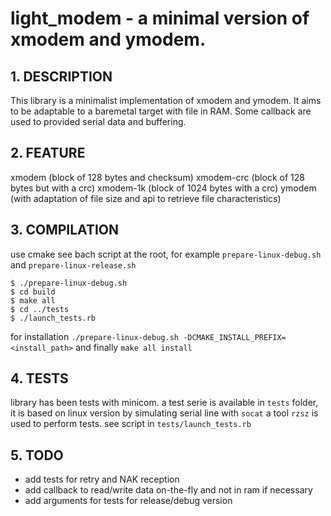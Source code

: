# light_modem - a minimal version of xmodem and ymodem.

## 1. DESCRIPTION

This library is a minimalist implementation of xmodem and ymodem.
It aims to be adaptable to a baremetal target with file in RAM.
Some callback are used to provided serial data and buffering.

## 2. FEATURE

xmodem (block of 128 bytes and checksum)
xmodem-crc (block of 128 bytes but with a crc)
xmodem-1k (block of 1024 bytes with a crc)
ymodem (with adaptation of file size and api to retrieve file characteristics)


## 3. COMPILATION

use cmake
see bach script at the root, for example `prepare-linux-debug.sh` and `prepare-linux-release.sh`

```
$ ./prepare-linux-debug.sh
$ cd build
$ make all
$ cd ../tests
$ ./launch_tests.rb
```

for installation `./prepare-linux-debug.sh -DCMAKE_INSTALL_PREFIX=<install_path>` and finally
`make all install`

## 4. TESTS

library has been tests with minicom.
a test serie is available in `tests` folder, it is based on linux version by simulating serial line with `socat`
a tool `rzsz` is used to perform tests.
see script in `tests/launch_tests.rb`

## 5. TODO

- add tests for retry and NAK reception
- add callback to read/write data on-the-fly and not in ram if necessary
- add arguments for tests for release/debug version
